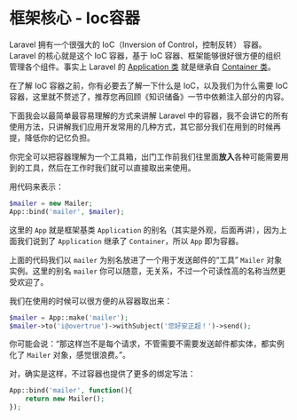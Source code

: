 # 框架核心 - Ioc容器

Laravel 拥有一个很强大的 IoC（Inversion of Control，控制反转） 容器。Laravel 的核心就是这个 IoC 容器，基于 IoC 容器、框架能够很好很方便的组织管理各个组件。事实上 Laravel 的 [Application 类](https://github.com/laravel/framework/blob/master/src/Illuminate/Foundation/Application.php) 就是继承自 [Container 类](https://github.com/laravel/framework/tree/master/src/Illuminate/Container)。

在了解 IoC 容器之前，你有必要去了解一下什么是 IoC，以及我们为什么需要 IoC 容器，这里就不赘述了，推荐您再回顾《知识储备》一节中依赖注入部分的内容。

下面我会以最简单最容易理解的方式来讲解 Laravel 中的容器，我不会讲它的所有使用方法，只讲解我们应用开发常用的几种方式，其它部分我们在用到的时候再提，降低你的记忆负担。

你完全可以把容器理解为一个工具箱，出门工作前我们往里面**放入**各种可能需要用到的工具，然后在工作时我们就可以直接取出来使用。

用代码来表示：

```php
$mailer = new Mailer;
App::bind('mailer', $mailer);
```
这里的 `App` 就是框架基类 `Application` 的别名（其实是外观，后面再讲），因为上面我们说到了 `Application` 继承了 `Container`，所以 `App` 即为容器。

上面的代码我们以 `mailer` 为别名放进了一个用于发送邮件的“工具” `Mailer` 对象实例。这里的别名 `mailer` 你可以随意，无关系，不过一个可读性高的名称当然更受欢迎了。

我们在使用的时候可以很方便的从容器取出来：

```php
$mailer = App::make('mailer');
$mailer->to('i@overtrue')->withSubject('您好安正超！')->send();
```

你可能会说：“那这样岂不是每个请求，不管需要不需要发送邮件都实体，都实例化了 `Mailer` 对象，感觉很浪费。”。

对，确实是这样，不过容器也提供了更多的绑定写法：

```php
App::bind('mailer', function(){
    return new Mailer();
});
```
